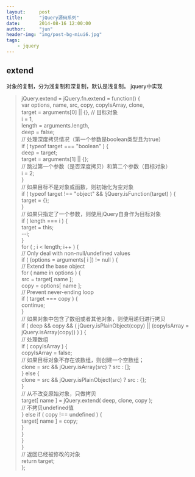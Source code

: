 ```yaml
---
layout:     post
title:      "jQuery源码系列"
date:       2014-08-16 12:00:00
author:     "jun"
header-img: "img/post-bg-miui6.jpg"
tags:
    - jquery
---
```


## extend
 对象的复制，分为浅复制和深复制，默认是浅复制。
jquery中实现
>jQuery.extend = jQuery.fn.extend = function() {  
    var options, name, src, copy, copyIsArray, clone,  
        target = arguments[0] || {}, // 目标对象  
        i = 1,  
        length = arguments.length,  
        deep = false;  
    // 处理深度拷贝情况（第一个参数是boolean类型且为true）  
    if ( typeof target === "boolean" ) {  
        deep = target;  
        target = arguments[1] || {};  
        // 跳过第一个参数（是否深度拷贝）和第二个参数（目标对象）  
        i = 2;  
    }  
    // 如果目标不是对象或函数，则初始化为空对象  
    if ( typeof target !== "object" && !jQuery.isFunction(target) ) {  
        target = {};  
    }  
    // 如果只指定了一个参数，则使用jQuery自身作为目标对象  
    if ( length === i ) {  
        target = this;  
        --i;  
    }  
    for ( ; i < length; i++ ) {  
        // Only deal with non-null/undefined values  
        if ( (options = arguments[ i ]) != null ) {  
            // Extend the base object  
            for ( name in options ) {  
                src = target[ name ];  
                copy = options[ name ];  
                // Prevent never-ending loop  
                if ( target === copy ) {  
                    continue;  
                }  
                // 如果对象中包含了数组或者其他对象，则使用递归进行拷贝  
                if ( deep && copy && ( jQuery.isPlainObject(copy) || (copyIsArray = jQuery.isArray(copy)) ) ) {  
                    // 处理数组  
                    if ( copyIsArray ) {  
                        copyIsArray = false;  
                        // 如果目标对象不存在该数组，则创建一个空数组；  
                        clone = src && jQuery.isArray(src) ? src : [];  
                    } else {  
                        clone = src && jQuery.isPlainObject(src) ? src : {};  
                    }  
                    // 从不改变原始对象，只做拷贝  
                    target[ name ] = jQuery.extend( deep, clone, copy );  
                // 不拷贝undefined值  
                } else if ( copy !== undefined ) {  
                    target[ name ] = copy;  
                }  
            }  
        }  
    }  
    // 返回已经被修改的对象  
    return target;  
};
